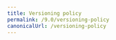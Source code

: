 ```yaml
---
title: Versioning policy
permalink: /9.0/versioning-policy
canonicalUrl: /versioning-policy
---
```

